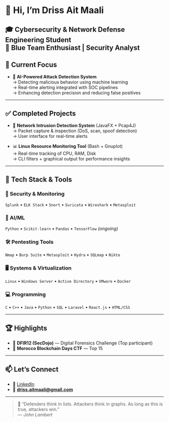 # 👋 Hi, I’m Driss Ait Maali

🎓 Cybersecurity & Network Defense Engineering Student  
🔐 Blue Team Enthusiast | Security Analyst  
---

## 🔭 Current Focus

- 🧠 **AI-Powered Attack Detection System**  
  → Detecting malicious behavior using machine learning  
  → Real-time alerting integrated with SOC pipelines  
  → Enhancing detection precision and reducing false positives

---

## ✅ Completed Projects

- 🚨 **Network Intrusion Detection System** (JavaFX + Pcap4J)  
  → Packet capture & inspection (DoS, scan, spoof detection)  
  → User interface for real-time alerts

- 📊 **Linux Resource Monitoring Tool** (Bash + Gnuplot)  
  → Real-time tracking of CPU, RAM, Disk  
  → CLI filters + graphical output for performance insights

---

## 🧰 Tech Stack & Tools

### 🔐 Security & Monitoring
`Splunk` • `ELK Stack` • `Snort` • `Suricata` • `Wireshark` • `Metasploit`

### 🤖 AI/ML
`Python` • `Scikit-learn` • `Pandas` • `TensorFlow` *(ongoing)*

### 🛠️ Pentesting Tools
`Nmap` • `Burp Suite` • `Metasploit` • `Hydra` • `SQLmap` • `Nikto` 
### 🖥️ Systems & Virtualization
`Linux` • `Windows Server` • `Active Directory` • `VMware` • `Docker`

### 💻 Programming
`C` • `C++` • `Java` • `Python` • `SQL` • `Laravel` • `React.js` • `HTML/CSS`

---

## 🏆 Highlights

- 🧠 **DFIR12 (SecDojo)** — Digital Forensics Challenge (Top participant)  
- 🧠 **Morocco Blockchain Days CTF** — Top 15  

---

## 📫 Let’s Connect

- 💼 [LinkedIn](https://www.linkedin.com/in/driss-ait-maali)  
- 📧 **driss.aitmaali@gmail.com**

---

> 💬 “Defenders think in lists. Attackers think in graphs. As long as this is true, attackers win.”  
> — *John Lambert*
